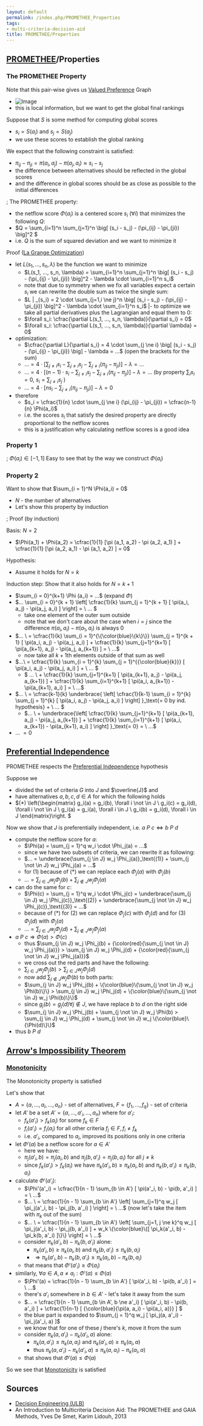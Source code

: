 ```yaml
---
layout: default
permalink: /index.php/PROMETHEE_Properties
tags:
- multi-criteria-decision-aid
title: PROMETHEE/Properties
---
```

## [PROMETHEE](PROMETHEE)/Properties
### The PROMETHEE Property
Note that this pair-wise gives us [Valued Preference](Valued_Preference) Graph
- <img src="https://raw.github.com/alexeygrigorev/wiki-figures/master/ulb/de/mcda/promethee-valued-pref.png" alt="Image">
- this is local information, but we want to get the global final rankings


Suppose that $S$ is some method for computing global scores
- $s_i = S(a_i)$ and $s_j = S(a_j)$ 
- we use these scores to establish the global ranking

We expect that the following constraint is satisfied:
- $\pi_{ij} - \pi_{ji} = \pi(a_i, a_j) - \pi(a_j, a_i) \approx s_i - s_j$
- the difference between alternatives should be reflected in the global scores 
- and the difference in global scores should be as close as possible to the initial differences


; The PROMETHEE property:
- the netflow score $\Phi(a_i)$ is a centered score $s_i$ ($\forall i$) that minimizes the following $Q$:
- $Q = \sum_{i=1}^n \sum_{j=1}^n \big[ (s_i - s_j) - (\pi_{ij} - \pi_{ji}) \big]^2 $
- i.e. $Q$ is the sum of squared deviation and we want to minimize it


Proof ([La Grange Optimization](La_Grange_Optimization))
- let $L(s_1, ..., s_n, \lambda)$ be the function we want to minimize
  - $L(s_1, ..., s_n, \lambda) = \sum_{i=1}^n \sum_{j=1}^n \big[ (s_i - s_j) - (\pi_{ij} - \pi_{ji}) \big]^2 - \lambda \cdot \sum_{i=1}^n s_i$
  - note that due to symmetry when we fix all variables expect a certain $s_i$ we can rewrite the double sum as twice the single sum:
  - $L | _{s_i} = 2 \cdot \sum_{j=1,i \ne j}^n \big[ (s_i - s_j) - (\pi_{ij} - \pi_{ji}) \big]^2 - \lambda \cdot \sum_{i=1}^n s_i$ |- to optimize we take all partial derivatives plus the Lagrangian and equal them to 0:
  - $\forall s_i: \cfrac{\partial L(s_1, ..., s_n, \lambda)}{\partial s_i} = 0$
  - $\forall s_i: \cfrac{\partial L(s_1, ..., s_n, \lambda)}{\partial \lambda} = 0$
- optimization:
  - $\cfrac{\partial L}{\partial s_i} = 4 \cdot \sum_{j \ne i} \big[ (s_i - s_j) - (\pi_{ij} - \pi_{ji}) \big] - \lambda = ...$ (open the brackets for the sum)
  - $... = 4 \cdot \left[ \sum_{j \ne i} s_i - \sum_{j \ne i} s_j - \sum_{j \ne i} (\pi_{ij} - \pi_{ji}) \right] - \lambda = ...$ 
  - $... = 4 \cdot \left[ (n - 1) \cdot s_i - \sum_{j \ne i} s_j - \sum_{j \ne i} (\pi_{ij} - \pi_{ji}) \right] - \lambda = ...$  (by property $\sum_i s_i = 0$, $s_i = \sum_{j \ne i} s_j$ ) 
  - $... = 4 \cdot \left[ ns_i - \sum_{j \ne i} (\pi_{ij} - \pi_{ji}) \right] - \lambda = 0$
- therefore
  - $s_i = \cfrac{1}{n} \cdot \sum_{j \ne i} (\pi_{ij} - \pi_{ji}) = \cfrac{n-1}{n} \Phi(a_i)$
  - i.e. the scores $s_i$ that satisfy the desired property are directly proportional to the netflow scores
  - this is a justification why calculating netflow scores is a good idea


### Property 1
; $\Phi(a_i) \in [-1, 1]$
Easy to see that by the way we construct $\Phi(a_i)$


### Property 2
Want to show that  $\sum_{i = 1}^N \Phi(a_i) = 0$
- $N$ - the number of alternatives
- Let's show this property by induction


; Proof (by induction)


Basis: $N = 2$
- $\Phi(a_1) + \Phi(a_2) = \cfrac{1}{1} [\pi (a_1, a_2) - \pi (a_2, a_1) ] + \cfrac{1}{1} [\pi (a_2, a_1) - \pi (a_1, a_2) ] = 0$


Hypothesis: 
- Assume it holds for $N = k$


Induction step: Show that it also holds for $N = k + 1$
- $\sum_{i = 0}^{k+1} \Phi (a_i) = ...$  (expand $\Phi$)
- $... \sum_{i = 0}^{k + 1} \left[ \cfrac{1}{k} \sum_{j = 1}^{k + 1} [ \pi(a_i, a_j) - \pi(a_j, a_i) ] \right] = \ ... $ 
  - take one element of the outer sum outside
  - note that we don't care about the case when $i=j$ since the difference $\pi(a_i, a_i) - \pi(a_1, a_i)$ is always 0 
- $... \ = \cfrac{1}{k} \sum_{i = 1}^{\{\color{blue}\{k\}\}} \sum_{j = 1}^{k + 1} [ \pi(a_i, a_j) - \pi(a_j, a_i) ] + \cfrac{1}{k} \sum_{j=1}^{k+1} [ \pi(a_{k+1}, a_j) - \pi(a_j, a_{k+1}) ] = \ ...$ 
  - now take all $k+1$th elements outside of that sum as well
- $...\  = \cfrac{1}{k} \sum_{i = 1}^{k} \sum_{j = 1}^{\{\color{blue}\{k\}\}} [ \pi(a_i, a_j) - \pi(a_j, a_i) ] + \ ... $
  - $ ... \ + \cfrac{1}{k} \sum_{j=1}^{k+1} [ \pi(a_{k+1}, a_j) - \pi(a_j, a_{k+1}) ] + \cfrac{1}{k} \sum_{i=1}^{k+1} [ \pi(a_i, a_{k+1}) - \pi(a_{k+1}, a_i) ] = \ ...$
- $... \ = \cfrac{k-1}{k} \underbrace{ \left[ \cfrac{1}{k-1} \sum_{i = 1}^{k} \sum_{j = 1}^{k} [ \pi(a_i, a_j) - \pi(a_j, a_i) ] \right]  }_\text{= 0 by ind. hypothesis} + \ ... $
  - $... \ + \underbrace{\left[ \cfrac{1}{k} \sum_{j=1}^{k+1} [ \pi(a_{k+1}, a_j) - \pi(a_j, a_{k+1}) ] + \cfrac{1}{k} \sum_{i=1}^{k+1} [ \pi(a_i, a_{k+1}) - \pi(a_{k+1}, a_i) ] \right] }_\text{= 0} = \ ...$
- $... \ = 0$



## [Preferential Independence](Preferential_Independence)
PROMETHEE respects the [Preferential Independence](Preferential_Independence) hypothesis

Suppose we 
- divided the set of criteria $G$ into $J$ and $\overline{J}$ and 
- have alternatives $a,b,c,d \in A$ for which the following holds 
- $(*)
\left\{\begin{matrix}
  g_i(a) = g_i(b), \forall i \not \in J \\ 
  g_i(c) = g_i(d), \forall i \not \in J \\ 
  g_i(a) = g_i(a), \forall i \in J \\
  g_i(b) = g_i(d), \forall i \in J
\end{matrix}\right. $


Now we show that $J$ is preferentially independent, i.e. $a \ P \ c \iff b \ P \ d$
- compute the netflow score for $a$:
  - $\Phi(a) = \sum_{j = 1}^q w_i \cdot \Phi_j(a) = ...$ 
  - since we have two subsets of criteria, we can rewrite it as following:
  - $... = \underbrace{\sum_{j \in J} w_j \Phi_j(a)}_\text{(1)} + \sum_{j \not \in J} w_j \Phi_j(a) = ...$
  - for (1) because of (*) we can replace each $\Phi_j(a)$ with $\Phi_j(b)$
  - $... = \sum_{j \in J} w_j \Phi_j(b) + \sum_{j \not \in J} w_j \Phi_j(a)$
- can do the same for $c$:
  - $\Phi(c) = \sum_{j = 1}^q w_i \cdot \Phi_j(c) = \underbrace{\sum_{j \in J} w_j \Phi_j(c)}_\text{(2)} + \underbrace{\sum_{j \not \in J} w_j \Phi_j(c)}_\text{(3)} = ...$ 
  - because of (*) for (2) we can replace $\Phi_j(c)$ with $\Phi_j(d)$ and for (3) $\Phi_j(d)$ with $\Phi_j(a)$
  - $... = \sum_{j \in J} w_j \Phi_j(d) + \sum_{j \not \in J} w_j \Phi_j(a)$
- $a \ P \ c \Rightarrow \Phi(a) > \Phi(c)$
  - thus $\sum_{j \in J} w_j \Phi_j(b) + {\color{red}{\sum_{j \not \in J} w_j \Phi_j(a)}} >  \sum_{j \in J} w_j \Phi_j(d) + {\color{red}{\sum_{j \not \in J} w_j \Phi_j(a)}}$
  - we cross out the red parts and have the following:
  - $\sum_{j \in J} w_j \Phi_j(b) > \sum_{j \in J} w_j \Phi_j(d)$
  - now add $\sum_{j \not \in J} w_j \Phi(b)$ to both parts:
  - $\sum_{j \in J} w_j \Phi_j(b) + \{\color{blue}\{\sum_{j \not \in J} w_j \Phi(b)\}\} > \sum_{j \in J} w_j \Phi_j(d) + \{\color{blue}\{\sum_{j \not \in J} w_j \Phi(b)\}\}$
  - since $g_j(b) = g_j(d) \forall j \not \in J$, we have replace $b$ to $d$ on the right side
  - $\sum_{j \in J} w_j \Phi_j(b) + \sum_{j \not \in J} w_j \Phi(b) > \sum_{j \in J} w_j \Phi_j(d) + \sum_{j \not \in J} w_j \{\color{blue}\{\Phi(d)\}\}$
- thus $b \ P \ d$


## [Arrow's Impossibility Theorem](Arrow's_Impossibility_Theorem)
### [Monotonicity](Monotonicity)
The Monotonicity property is satisfied 

Let's show that
- $A = \{a, ..., a_i, ..., a_n\}$ - set of alternatives, $F = \{f_1, ..., f_q\}$ - set of criteria
- let $A'$ be a set $A' = \{a, ..., a'_i, ..., a_n\}$ where for $a'_i$:
  - $f_k(a'_i) > f_k(a_i)$ for some $f_k \in F$
  - $f_i (a'_i) = f_i (a_i)$ for all other criteria $f_j \in F, f_i \ne f_k$
  - i.e. $a'_i$, compared to $a_i$, improved its positions only in one criteria
- let $\Phi'(a)$ be a netflow score for $a \in A'$
  - here we have:
  - $\pi_j (a'_i, b) = \pi_j (a_i, b)$ and $\pi_j (b, a'_i) = \pi_j (b, a_i)$ for all $j \ne k$
  - since $f_k(a'_i) > f_k(a_i)$ we have $\pi_k (a'_i, b) \geqslant \pi_k(a_i, b)$ and $\pi_k (b, a'_i) \leqslant \pi_k(b, a_i)$
- calculate $\Phi'(a'_i)$: 
  - $\Phi'(a'_i) = \cfrac{1}{n - 1} \sum_{b \in A'} [ \pi(a'_i, b) - \pi(b, a'_i) ] = \ ...$
  - $... \ = \cfrac{1}{n - 1} \sum_{b \in A'} \left[ \sum_{j=1}^q w_j [ \pi_j(a'_i, b) - \pi_j(b, a'_i) ]  \right] = \ ...$ (now let's take the item with $\pi_k$ out of the sum)
  - $... \ = \cfrac{1}{n - 1} \sum_{b \in A'} \left[ \sum_{j=1, j \ne k}^q w_j [ \pi_j(a'_i, b) - \pi_j(b, a'_i) ] + w_k \{\color{blue}\{[  \pi_k(a'_i, b) - \pi_k(b, a'_i) ]\}\} \right] = \ ...$
  - consider $\pi_k(a'_i, b) - \pi_k(b, a'_i)$ alone:
    - $\pi_k (a'_i, b) \geqslant \pi_k(a_i, b)$ and $\pi_k (b, a'_i) \leqslant \pi_k(b, a_i)$
    - $\Rightarrow  \pi_k(a'_i, b) - \pi_k(b, a'_i) \geqslant \pi_k(a_i, b) - \pi_k(b, a_i)$
  - that means that $\Phi'(a'_i) \geqslant \Phi(a_i)$ 
- similarly, $\forall a \in A, a \ne a_i: \Phi'(a) \leqslant \Phi(a)$
  - $\Phi'(a) = \cfrac{1}{n - 1} \sum_{b \in A'} [ \pi(a'_i, b) - \pi(b, a'_i) ] = \ ...$
  - there's $a'_i$ somewhere in $b \in A'$ - let's take it away from the sum
  - $... = \cfrac{1}{n - 1} \sum_{b \in A', b \ne a'_i} [ \pi(a'_i, b) - \pi(b, a'_i) ] + \cfrac{1}{n-1} [ \{\color{blue}\{\pi(a, a_i) - \pi(a_i, a)\}\} ] $
  - the blue part is expanded to $\sum_{j = 1}^q w_j [ \pi_j(a, a'_i) - \pi_j(a'_i, a) ]$
  - we know that for one of these $j$ there's $k$, move it from the sum
  - consider $\pi_k(a, a'_i) - \pi_k(a'_i, a)$ alone:
    - $\pi_k(a, a'_i) \leqslant  \pi_k(a, a_i)$ and  $\pi_k(a'_i, a) \geqslant  \pi_k(a_i, a)$
    - thus $\pi_k(a, a'_i) - \pi_k(a'_i, a) \leqslant \pi_k(a, a_i) - \pi_k(a_i, a)$
  - that shows that $\Phi'(a) \leqslant \Phi(a)$

So we see that [Monotonicity](Monotonicity) is satisfied


## Sources
- [Decision Engineering (ULB)](Decision_Engineering_(ULB))
- An Introduction to Multicriteria Decision Aid: The PROMETHEE and GAIA Methods, Yves De Smet, Karim Lidouh, 2013
